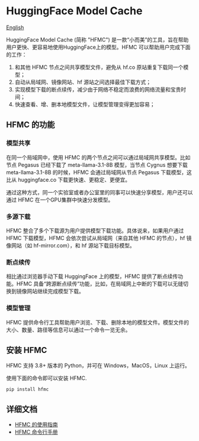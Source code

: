 
# HuggingFace Model Cache

[English](https://aisoft9.github.io/hfmc/)

HuggingFace Model Cache (简称 "HFMC") 是一款“小而美”的工具，旨在帮助用户更快、更容易地使用HuggingFace上的模型。HFMC 可以帮助用户完成下面的工作：

1. 和其他 HFMC 节点之间共享模型文件，避免从 hf.co 原站重复下载同一个模型；
2. 自动从局域网、镜像网站、hf 源站之间选择最佳下载方式；
3. 实现模型下载的断点续传，减少由于网络不稳定而浪费的网络流量和宝贵时间；
4. 快速查看、增、删本地模型文件，让模型管理变得更加容易；

## HFMC 的功能

### 模型共享

在同一个局域网中，使用 HFMC 的两个节点之间可以通过局域网共享模型。比如节点 Pegasus 已经下载了 meta-llama-3.1-8B 模型，当节点 Cygnus 想要下载 meta-llama-3.1-8B 的时候，HFMC 会通过局域网从节点 Pegasus 下载模型，这比从 huggingface.co 下载更快速、更稳定、更便宜。

通过这种方式，同一个实验室或者办公室里的同事可以快速分享模型，用户还可以通过 HFMC 在一个GPU集群中快速分发模型。

### 多源下载

HFMC 整合了多个下载源为用户提供模型下载功能。具体说来，如果用户通过 HFMC 下载模型，HFMC 会依次尝试从局域网（来自其他 HFMC 的节点），hf 镜像网站（如 hf-mirror.com），和 hf 源站下载目标模型。

### 断点续传

相比通过浏览器手动下载 HuggingFace 上的模型，HFMC 提供了断点续传功能。HFMC 具备“跨源断点续传”功能，比如，在局域网上中断的下载可以无缝切换到镜像网站继续完成模型下载。

### 模型管理

HFMC 提供命令行工具帮助用户浏览、下载、删除本地的模型文件。模型文件的大小、数量、路径等信息可以通过一个命令一览无余。

## 安装 HFMC

HFMC 支持 3.8+ 版本的 Python，并可在 Windows，MacOS，Linux 上运行。

使用下面的命令即可以安装 HFMC.

    pip install hfmc

## 详细文档

- [HFMC 的使用指南](https://aisoft9.github.io/hfmc/GUIDELINE.zh)
- [HFMC 命令行手册](https://aisoft9.github.io/hfmc/REFERENCE.zh)
